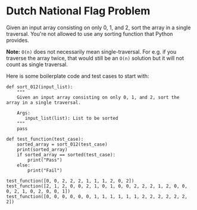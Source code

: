 Dutch National Flag Problem
===========================

Given an input array consisting on only 0, 1, and 2, sort the array in a single traversal. You're not allowed to use any sorting function that Python provides.

**Note:** `O(n)` does not necessarily mean single-traversal. For e.g. if you traverse the array twice, that would still be an `O(n)` solution but it will not count as single traversal.

Here is some boilerplate code and test cases to start with:

    def sort_012(input_list):
        """
        Given an input array consisting on only 0, 1, and 2, sort the array in a single traversal.
    
        Args:
           input_list(list): List to be sorted
        """
        pass
    
    def test_function(test_case):
        sorted_array = sort_012(test_case)
        print(sorted_array)
        if sorted_array == sorted(test_case):
            print("Pass")
        else:
            print("Fail")
    
    test_function([0, 0, 2, 2, 2, 1, 1, 1, 2, 0, 2])
    test_function([2, 1, 2, 0, 0, 2, 1, 0, 1, 0, 0, 2, 2, 2, 1, 2, 0, 0, 0, 2, 1, 0, 2, 0, 0, 1])
    test_function([0, 0, 0, 0, 0, 0, 1, 1, 1, 1, 1, 1, 2, 2, 2, 2, 2, 2, 2])
